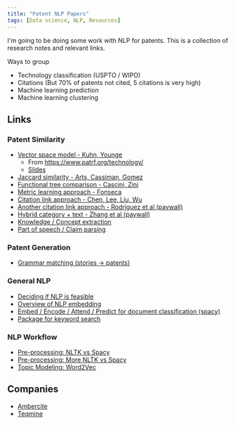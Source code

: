 ```yaml
---
title: "Patent NLP Papers"  
tags: [Data science, NLP, Resources]  
---
```


I'm going to be doing some work with NLP for patents. This is a collection of research notes and relevant links. 

Ways to group
* Technology classification (USPTO / WIPO)
* Citations (But 70% of patents not cited, 5 citations is very high)
* Machine learning prediction
* Machine learning clustering

## Links
### Patent Similarity
* [Vector space model - Kuhn, Younge](https://papers.ssrn.com/sol3/papers.cfm?abstract_id=2709238)
  * From https://www.patrf.org/technology/
  * [Slides](https://patentpdw.files.wordpress.com/2017/10/3-younge-and-kuhn.pdf)
* [Jaccard similarity - Arts, Cassiman, Gomez](https://onlinelibrary.wiley.com/doi/full/10.1002/smj.2699)
* [Functional tree comparison - Cascini, Zini](https://link.springer.com/chapter/10.1007/978-0-387-09697-1_3)
* [Metric learning approach - Fonseca](https://www.researchgate.net/publication/294054799_Metric_Learning_for_Patent_Similarity)
* [Citation link approach - Chen, Lee, Liu, Wu](https://pdfs.semanticscholar.org/dc95/133e4c13bfe4a99660b325c3a6349e22bf77.pdf)
* [Another citation link approach - Rodriguez et al (paywall)](https://link.springer.com/article/10.1007%2Fs11192-015-1531-8)
* [Hybrid category + text - Zhang et al (paywall)](https://www.sciencedirect.com/science/article/pii/S1751157715302169)
* [Knowledge / Concept extraction](https://ac.els-cdn.com/S1877705815043490/1-s2.0-S1877705815043490-main.pdf?_tid=80b89b4c-e74c-4cd1-81e8-38cc102668cd&acdnat=1524509229_6ef0d3119367364dd9736ec3b2ecfbd4)
* [Part of speech / Claim parsing](https://arxiv.org/pdf/1605.01744.pdf)

### Patent Generation
* [Grammar matching (stories -> patents)](http://lav.io/2014/05/transform-any-text-into-a-patent-application/)

### General NLP
* [Deciding if NLP is feasible](https://www.searchtechnologies.com/nlp-project-feasibility-flowchart)
* [Overview of NLP embedding](https://www.searchtechnologies.com/blog/natural-language-processing-techniques)
* [Embed / Encode / Attend / Predict for document classification (spacy)](https://explosion.ai/blog/deep-learning-formula-nlp)
* [Package for keyword search](https://medium.com/@vi3k6i5/search-millions-of-documents-for-thousands-of-keywords-in-a-flash-b39e5d1e126a)

### NLP Workflow
* [Pre-processing: NLTK vs Spacy](https://blog.thedataincubator.com/2016/04/nltk-vs-spacy-natural-language-processing-in-python/)
* [Pre-processing: More NLTK vs Spacy](https://www.quora.com/What-are-the-advantages-of-Spacy-vs-NLTK)
* [Topic Modeling: Word2Vec](https://rare-technologies.com/making-sense-of-word2vec/)

## Companies
* [Ambercite](https://www.ambercite.com/ambercite-ai/)
* [Teqmine](https://teqmine.com/patent-similarity/)
